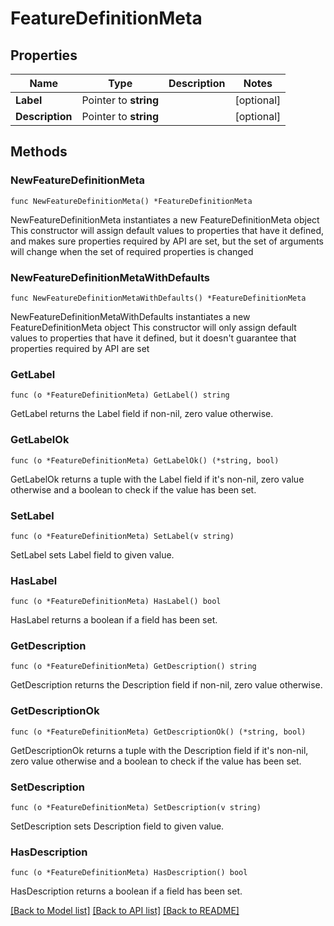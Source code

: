 # FeatureDefinitionMeta

## Properties

Name | Type | Description | Notes
------------ | ------------- | ------------- | -------------
**Label** | Pointer to **string** |  | [optional] 
**Description** | Pointer to **string** |  | [optional] 

## Methods

### NewFeatureDefinitionMeta

`func NewFeatureDefinitionMeta() *FeatureDefinitionMeta`

NewFeatureDefinitionMeta instantiates a new FeatureDefinitionMeta object
This constructor will assign default values to properties that have it defined,
and makes sure properties required by API are set, but the set of arguments
will change when the set of required properties is changed

### NewFeatureDefinitionMetaWithDefaults

`func NewFeatureDefinitionMetaWithDefaults() *FeatureDefinitionMeta`

NewFeatureDefinitionMetaWithDefaults instantiates a new FeatureDefinitionMeta object
This constructor will only assign default values to properties that have it defined,
but it doesn't guarantee that properties required by API are set

### GetLabel

`func (o *FeatureDefinitionMeta) GetLabel() string`

GetLabel returns the Label field if non-nil, zero value otherwise.

### GetLabelOk

`func (o *FeatureDefinitionMeta) GetLabelOk() (*string, bool)`

GetLabelOk returns a tuple with the Label field if it's non-nil, zero value otherwise
and a boolean to check if the value has been set.

### SetLabel

`func (o *FeatureDefinitionMeta) SetLabel(v string)`

SetLabel sets Label field to given value.

### HasLabel

`func (o *FeatureDefinitionMeta) HasLabel() bool`

HasLabel returns a boolean if a field has been set.

### GetDescription

`func (o *FeatureDefinitionMeta) GetDescription() string`

GetDescription returns the Description field if non-nil, zero value otherwise.

### GetDescriptionOk

`func (o *FeatureDefinitionMeta) GetDescriptionOk() (*string, bool)`

GetDescriptionOk returns a tuple with the Description field if it's non-nil, zero value otherwise
and a boolean to check if the value has been set.

### SetDescription

`func (o *FeatureDefinitionMeta) SetDescription(v string)`

SetDescription sets Description field to given value.

### HasDescription

`func (o *FeatureDefinitionMeta) HasDescription() bool`

HasDescription returns a boolean if a field has been set.


[[Back to Model list]](../README.md#documentation-for-models) [[Back to API list]](../README.md#documentation-for-api-endpoints) [[Back to README]](../README.md)


